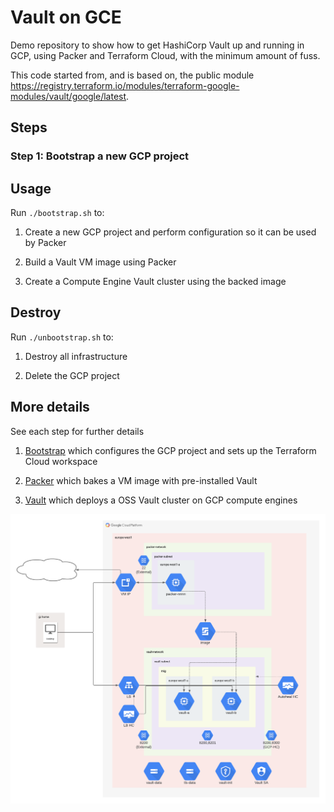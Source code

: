 # Vault on GCE

Demo repository to show how to get HashiCorp Vault up and running in GCP, using Packer and Terraform Cloud, with the minimum amount of fuss.

This code started from, and is based on, the public module https://registry.terraform.io/modules/terraform-google-modules/vault/google/latest.

## Steps

### Step 1: Bootstrap a new GCP project

## Usage

Run `./bootstrap.sh` to:

1. Create a new GCP project and perform configuration so it can be used by Packer

1. Build a Vault VM image using Packer

1. Create a Compute Engine Vault cluster using the backed image

## Destroy

Run `./unbootstrap.sh` to:

1. Destroy all infrastructure

1. Delete the GCP project

## More details

See each step for further details

1. [Bootstrap](./bootstrap/README.md) which configures the GCP project and sets up the Terraform Cloud workspace

1. [Packer](./packer/README.md) which bakes a VM image with pre-installed Vault

1. [Vault](./vault/README.md) which deploys a OSS Vault cluster on GCP compute engines

![Vault on GCE](vault-on-gce-full.png "Vault on GCE")